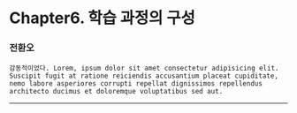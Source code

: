 # Chapter6. 학습 과정의 구성  
  
 <!-- example -->
 
### 전환오
    감동적이었다. Lorem, ipsum dolor sit amet consectetur adipisicing elit. Suscipit fugit at ratione reiciendis accusantium placeat cupiditate, nemo labore asperiores corrupti repellat dignissimos repellendus architecto ducimus et doloremque voluptatibus sed aut.
--- 

<!--이어서 써주세요 />